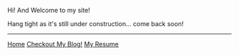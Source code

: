Hi! And Welcome to my site!

Hang tight as it's still under construction... come back soon!

___________________________

[Home](/)
[Checkout My Blog!](/blog)
[My Resume](resume.md)



